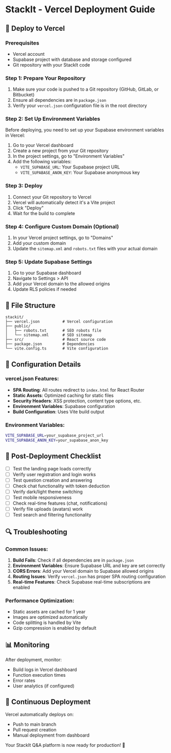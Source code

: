 # StackIt - Vercel Deployment Guide

## 🚀 Deploy to Vercel

### Prerequisites
- Vercel account
- Supabase project with database and storage configured
- Git repository with your StackIt code

### Step 1: Prepare Your Repository
1. Make sure your code is pushed to a Git repository (GitHub, GitLab, or Bitbucket)
2. Ensure all dependencies are in `package.json`
3. Verify your `vercel.json` configuration file is in the root directory

### Step 2: Set Up Environment Variables
Before deploying, you need to set up your Supabase environment variables in Vercel:

1. Go to your Vercel dashboard
2. Create a new project from your Git repository
3. In the project settings, go to "Environment Variables"
4. Add the following variables:
   - `VITE_SUPABASE_URL`: Your Supabase project URL
   - `VITE_SUPABASE_ANON_KEY`: Your Supabase anonymous key

### Step 3: Deploy
1. Connect your Git repository to Vercel
2. Vercel will automatically detect it's a Vite project
3. Click "Deploy"
4. Wait for the build to complete

### Step 4: Configure Custom Domain (Optional)
1. In your Vercel project settings, go to "Domains"
2. Add your custom domain
3. Update the `sitemap.xml` and `robots.txt` files with your actual domain

### Step 5: Update Supabase Settings
1. Go to your Supabase dashboard
2. Navigate to Settings > API
3. Add your Vercel domain to the allowed origins
4. Update RLS policies if needed

## 📁 File Structure
```
stackit/
├── vercel.json          # Vercel configuration
├── public/
│   ├── robots.txt       # SEO robots file
│   └── sitemap.xml      # SEO sitemap
├── src/                 # React source code
├── package.json         # Dependencies
└── vite.config.ts       # Vite configuration
```

## 🔧 Configuration Details

### vercel.json Features:
- **SPA Routing**: All routes redirect to `index.html` for React Router
- **Static Assets**: Optimized caching for static files
- **Security Headers**: XSS protection, content type options, etc.
- **Environment Variables**: Supabase configuration
- **Build Configuration**: Uses Vite build output

### Environment Variables:
```bash
VITE_SUPABASE_URL=your_supabase_project_url
VITE_SUPABASE_ANON_KEY=your_supabase_anon_key
```

## 🚀 Post-Deployment Checklist

- [ ] Test the landing page loads correctly
- [ ] Verify user registration and login works
- [ ] Test question creation and answering
- [ ] Check chat functionality with token deduction
- [ ] Verify dark/light theme switching
- [ ] Test mobile responsiveness
- [ ] Check real-time features (chat, notifications)
- [ ] Verify file uploads (avatars) work
- [ ] Test search and filtering functionality

## 🔍 Troubleshooting

### Common Issues:

1. **Build Fails**: Check if all dependencies are in `package.json`
2. **Environment Variables**: Ensure Supabase URL and key are set correctly
3. **CORS Errors**: Add your Vercel domain to Supabase allowed origins
4. **Routing Issues**: Verify `vercel.json` has proper SPA routing configuration
5. **Real-time Features**: Check Supabase real-time subscriptions are enabled

### Performance Optimization:
- Static assets are cached for 1 year
- Images are optimized automatically
- Code splitting is handled by Vite
- Gzip compression is enabled by default

## 📊 Monitoring

After deployment, monitor:
- Build logs in Vercel dashboard
- Function execution times
- Error rates
- User analytics (if configured)

## 🔄 Continuous Deployment

Vercel automatically deploys on:
- Push to main branch
- Pull request creation
- Manual deployment from dashboard

Your StackIt Q&A platform is now ready for production! 🎉 
